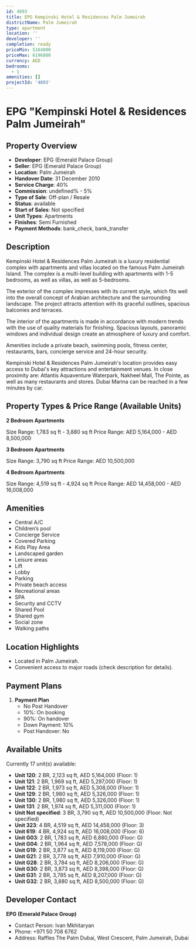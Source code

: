 ```yaml
---
id: 4893
title: EPG Kempinski Hotel & Residences Palm Jumeirah
districtName: Palm Jumeirah
type: apartment
location: ''
developer: ''
completion: ready
priceMin: 5164000
priceMax: 6196800
currency: AED
bedrooms:
  - 1
amenities: []
projectId: '4893'
---
```


# EPG "Kempinski Hotel & Residences Palm Jumeirah"

## Property Overview
- **Developer**: EPG (Emerald Palace Group)
- **Seller**: EPG (Emerald Palace Group)
- **Location**: Palm Jumeirah
- **Handover Date**: 31 December 2010
- **Service Charge**: 40%
- **Commission**: undefined% - 5%
- **Type of Sale**: Off-plan / Resale
- **Status**: available
- **Start of Sales**: Not specified
- **Unit Types**: Apartments
- **Finishes**: Semi Furnished
- **Payment Methods**: bank_check, bank_transfer

## Description
Kempinski Hotel & Residences Palm Jumeirah is a luxury residential complex with apartments and villas located on the famous Palm Jumeirah Island. The complex is a multi-level building with apartments with 1-5 bedrooms, as well as villas, as well as 5-bedrooms.

The exterior of the complex impresses with its current style, which fits well into the overall concept of Arabian architecture and the surrounding landscape. The project attracts attention with its graceful outlines, spacious balconies and terraces.

The interior of the apartments is made in accordance with modern trends with the use of quality materials for finishing. Spacious layouts, panoramic windows and individual design create an atmosphere of luxury and comfort.

Amenities include a private beach, swimming pools, fitness center, restaurants, bars, concierge service and 24-hour security.

Kempinski Hotel & Residences Palm Jumeirah's location provides easy access to Dubai's key attractions and entertainment venues. In close proximity are: Atlantis Aquaventure Waterpark, Nakheel Mall, The Pointe, as well as many restaurants and stores. Dubai Marina can be reached in a few minutes by car.

## Property Types & Price Range (Available Units)
**2 Bedroom Apartments**

Size Range: 1,783 sq ft - 3,880 sq ft
Price Range: AED 5,164,000 - AED 8,500,000

**3 Bedroom Apartments**

Size Range: 3,790 sq ft
Price Range: AED 10,500,000

**4 Bedroom Apartments**

Size Range: 4,519 sq ft - 4,924 sq ft
Price Range: AED 14,458,000 - AED 16,008,000

## Amenities
- Central A/C
- Children’s pool
- Concierge Service
- Covered Parking
- Kids Play Area
- Landscaped garden
- Leisure areas
- Lift
- Lobby
- Parking
- Private beach access
- Recreational areas
- SPA
- Security and CCTV
- Shared Pool
- Shared gym
- Social zone
- Walking paths

## Location Highlights
- Located in Palm Jumeirah.
- Convenient access to major roads (check description for details).

## Payment Plans
1. **Payment Plan**
   - No Post Handover
   - 10%: On booking
   - 90%: On handover
   - Down Payment: 10%
   - Post Handover: No

## Available Units
Currently 17 unit(s) available:
- **Unit 120**: 2 BR, 2,123 sq ft, AED 5,164,000 (Floor: 1)
- **Unit 121**: 2 BR, 1,969 sq ft, AED 5,297,000 (Floor: 1)
- **Unit 122**: 2 BR, 1,973 sq ft, AED 5,308,000 (Floor: 1)
- **Unit 129**: 2 BR, 1,980 sq ft, AED 5,326,000 (Floor: 1)
- **Unit 130**: 2 BR, 1,980 sq ft, AED 5,326,000 (Floor: 1)
- **Unit 131**: 2 BR, 1,974 sq ft, AED 5,311,000 (Floor: 1)
- **Unit Not specified**: 3 BR, 3,790 sq ft, AED 10,500,000 (Floor: Not specified)
- **Unit 323**: 4 BR, 4,519 sq ft, AED 14,458,000 (Floor: 3)
- **Unit 619**: 4 BR, 4,924 sq ft, AED 16,008,000 (Floor: 6)
- **Unit G03**: 2 BR, 1,783 sq ft, AED 6,880,000 (Floor: G)
- **Unit G04**: 2 BR, 1,964 sq ft, AED 7,578,000 (Floor: G)
- **Unit G19**: 2 BR, 3,877 sq ft, AED 8,119,000 (Floor: G)
- **Unit G21**: 2 BR, 3,778 sq ft, AED 7,910,000 (Floor: G)
- **Unit G28**: 2 BR, 3,784 sq ft, AED 8,206,000 (Floor: G)
- **Unit G30**: 2 BR, 3,873 sq ft, AED 8,398,000 (Floor: G)
- **Unit G31**: 2 BR, 3,785 sq ft, AED 8,207,000 (Floor: G)
- **Unit G32**: 2 BR, 3,880 sq ft, AED 8,500,000 (Floor: G)

## Developer Contact
**EPG (Emerald Palace Group)**
- Contact Person: Ivan Mkhitaryan
- Phone: +971 50 708 6762
- Address: Raffles The Palm Dubai, West Crescent, Palm Jumeirah, Dubai
